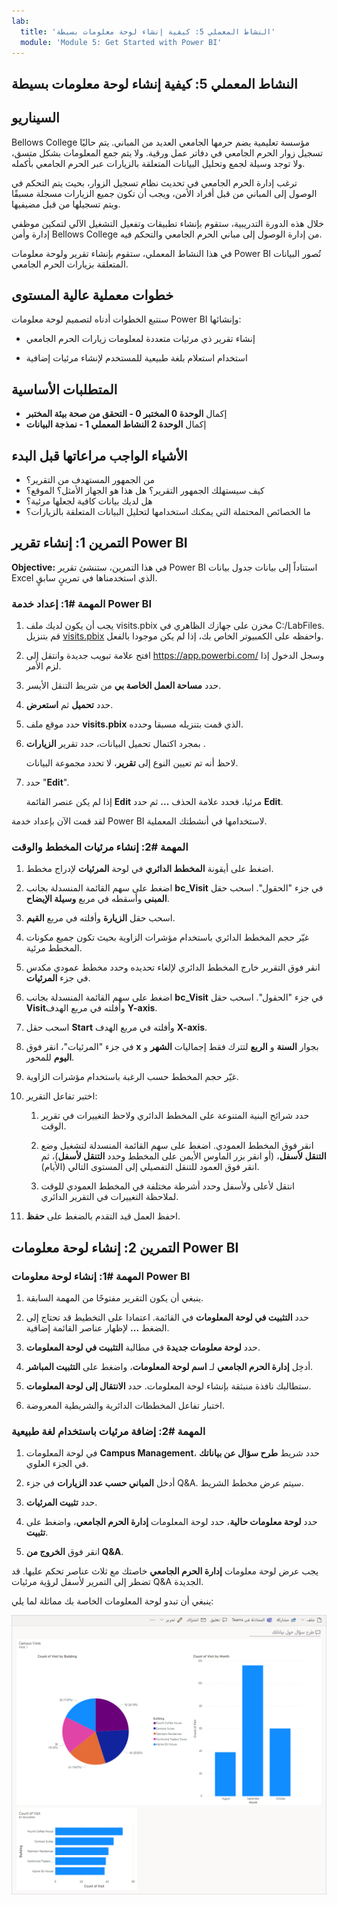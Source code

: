 ```yaml
---
lab:
  title: 'النشاط المعملي 5: كيفية إنشاء لوحة معلومات بسيطة'
  module: 'Module 5: Get Started with Power BI'
---
```


## النشاط المعملي 5: كيفية إنشاء لوحة معلومات بسيطة

## السيناريو

Bellows College مؤسسة تعليمية يضم حرمها الجامعي العديد من المباني. يتم حاليًا تسجيل زوار الحرم الجامعي في دفاتر عمل ورقية. ولا يتم جمع المعلومات بشكل متسق، ولا توجد وسيلة لجمع وتحليل البيانات المتعلقة بالزيارات عبر الحرم الجامعي بأكمله.

ترغب إدارة الحرم الجامعي في تحديث نظام تسجيل الزوار، بحيث يتم التحكم في الوصول إلى المباني من قبل أفراد الأمن، ويجب أن تكون جميع الزيارات مسجلة مسبقًا ويتم تسجيلها من قبل مضيفيها.

خلال هذه الدورة التدريبية، ستقوم بإنشاء تطبيقات وتفعيل التشغيل الآلي لتمكين موظفي إدارة وأمن Bellows College من إدارة الوصول إلى مباني الحرم الجامعي والتحكم فيه.

في هذا النشاط المعملي، ستقوم بإنشاء تقرير ولوحة معلومات Power BI تُصور البيانات المتعلقة بزيارات الحرم الجامعي.

## خطوات معملية عالية المستوى

سنتبع الخطوات أدناه لتصميم لوحة معلومات Power BI وإنشائها:

-   إنشاء تقرير ذي مرئيات متعددة لمعلومات زيارات الحرم الجامعي

-   استخدام استعلام بلغة طبيعية للمستخدم لإنشاء مرئيات إضافية

## المتطلبات الأساسية

- إكمال **الوحدة 0 المختبر 0 - التحقق من صحة بيئة المختبر**
- إكمال **الوحدة 2 النشاط المعملي 1 - نمذجة البيانات**

## الأشياء الواجب مراعاتها قبل البدء

-   من الجمهور المستهدف من التقرير؟
-   كيف سيستهلك الجمهور التقرير؟ هل هذا هو الجهاز الأمثل؟ الموقع؟
-   هل لديك بيانات كافية لجعلها مرئية؟
-   ما الخصائص المحتملة التي يمكنك استخدامها لتحليل البيانات المتعلقة بالزيارات؟

## التمرين 1: إنشاء تقرير Power BI

**Objective:** في هذا التمرين، ستنشئ تقرير Power BI استناداً إلى بيانات جدول بيانات Excel الذي استخدمناها في تمرينٍ سابقٍ.

### المهمة \#1: إعداد خدمة Power BI

1.  يجب أن يكون لديك ملف visits.pbix مخزن على جهازك الظاهري في C:/LabFiles. قم بتنزيل [visits.pbix](https://github.com/MicrosoftLearning/PL-900-Microsoft-Power-Platform-Fundamentals/raw/master/Allfiles/visits.pbix) واحفظه على الكمبيوتر الخاص بك، إذا لم يكن موجودا بالفعل.

2.  افتح علامة تبويب جديدة وانتقل إلى <https://app.powerbi.com/> وسجل الدخول إذا لزم الأمر.

3.  حدد **مساحة العمل الخاصة بي** من شريط التنقل الأيسر.

5.  حدد **تحميل** ثم **استعرض**.

6.  حدد موقع ملف **visits.pbix** الذي قمت بتنزيله مسبقا وحدده. 

7.  بمجرد اكتمال تحميل البيانات، حدد تقرير **الزيارات** .

    لاحظ أنه تم تعيين النوع إلى **تقرير**، لا تحدد مجموعة البيانات.

8.  حدد "**Edit**". 

    إذا لم يكن عنصر القائمة **Edit** مرئيا، فحدد علامة الحذف **...** ثم حدد **Edit**.

لقد قمت الآن بإعداد خدمة Power BI لاستخدامها في أنشطتك المعملية.


### المهمة \#2: إنشاء مرئيات المخطط والوقت

1.  اضغط على أيقونة **المخطط الدائري** في لوحة **المرئيات** لإدراج مخطط.

2.  اضغط على سهم القائمة المنسدلة بجانب **bc_Visit** في جزء "الحقول". اسحب حقل **المبنى** وأسقطه في مربع **وسيلة الإيضاح**.

3.  اسحب حقل **الزيارة** وأفلته في مربع **القيم**.

4.  غيّر حجم المخطط الدائري باستخدام مؤشرات الزاوية بحيث تكون جميع مكونات المخطط مرئية.

5.  انقر فوق التقرير خارج المخطط الدائري لإلغاء تحديده وحدد مخطط عمودي مكدس في جزء **المرئيات**.

6.  اضغط على سهم القائمة المنسدلة بجانب **bc_Visit** في جزء "الحقول". اسحب حقل **Visit**وأفلته في مربع الهدف **Y-axis**.

7.  اسحب حقل **Start** وأفلته في مربع الهدف **X-axis**.

8.  في جزء "المرئيات"، انقر فوق **x** بجوار **السنة** و **الربع** لتترك فقط إجماليات **الشهر** و **اليوم** للمحور.

9.  غيّر حجم المخطط حسب الرغبة باستخدام مؤشرات الزاوية.

10. اختبر تفاعل التقرير:

    1.  حدد شرائح البنية المتنوعة على المخطط الدائري ولاحظ التغييرات في تقرير الوقت.

    2.  انقر فوق المخطط العمودي. اضغط على سهم القائمة المنسدلة لتشغيل وضع **التنقل لأسفل**، (أو انقر بزر الماوس الأيمن على المخطط وحدد **التنقل لأسفل**)، ثم انقر فوق العمود للتنقل التفصيلي إلى المستوى التالي (الأيام).

    3.  انتقل لأعلى ولأسفل وحدد أشرطة مختلفة في المخطط العمودي للوقت لملاحظة التغييرات في التقرير الدائري.

11. احفظ العمل قيد التقدم بالضغط على **حفظ**.

## التمرين 2: إنشاء لوحة معلومات Power BI

### المهمة \#1: إنشاء لوحة معلومات Power BI

1.  ينبغي أن يكون التقرير مفتوحًا من المهمة السابقة.

2.  حدد **التثبيت في لوحة المعلومات** في القائمة. اعتمادا على التخطيط قد تحتاج إلى الضغط **...** لإظهار عناصر القائمة إضافية.

3.  حدد **لوحة معلومات جديدة** في مطالبة **التثبيت في لوحة المعلومات**.

4.  أدخِل **إدارة الحرم الجامعي** لـ **اسم لوحة المعلومات**، واضغط على **التثبيت المباشر**.

5.  ستطالبك نافذة منبثقة بإنشاء لوحة المعلومات. حدد **الانتقال إلى لوحة المعلومات**.

6.  اختبار تفاعل المخططات الدائرية والشريطية المعروضة.

### المهمة \#2: إضافة مرئيات باستخدام لغة طبيعية

1.  في لوحة المعلومات **Campus Management**، حدد شريط **طرح سؤال عن بياناتك** في الجزء العلوي.

2.  أدخل **المباني حسب عدد الزيارات** في جزء Q&A. سيتم عرض مخطط الشريط.

3.  حدد **تثبيت المرئيات**.

4.  حدد **لوحة معلومات حالية**، حدد لوحة المعلومات **إدارة الحرم الجامعي**، واضغط على **تثبيت**.

5.  انقر فوق **الخروج من Q&A**.

يجب عرض لوحة معلومات **إدارة الحرم الجامعي** خاصتك مع ثلاث عناصر تحكم عليها. قد تضطر إلى التمرير لأسفل لرؤية مرئيات Q&A الجديدة.

ينبغي أن تبدو لوحة المعلومات الخاصة بك مماثلة لما يلي:

![](media/5-powerbi-result.png)
